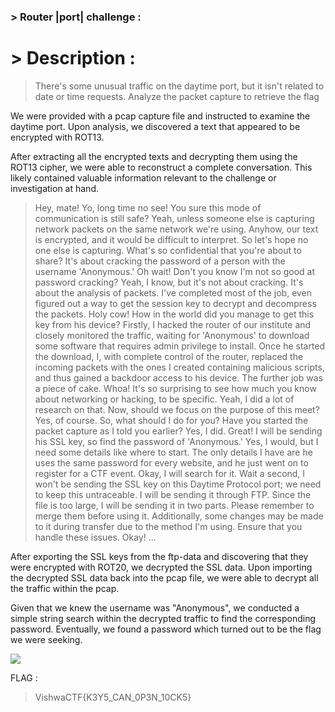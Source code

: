 ### > Router |port| challenge :

# > Description :

> There's some unusual traffic on the daytime port, but it isn't related to date or time requests. Analyze the packet capture to retrieve the flag


We were provided with a pcap capture file and instructed to examine the daytime port. Upon analysis, we discovered a text that appeared to be encrypted with ROT13.

After extracting all the encrypted texts and decrypting them using the ROT13 cipher, we were able to reconstruct a complete conversation. This likely contained valuable information relevant to the challenge or investigation at hand.

>Hey, mate!
>Yo, long time no see!
>You sure this mode of communication is still safe?
>Yeah, unless someone else is capturing network packets on the same network we're using. Anyhow, our text is encrypted, and it would be difficult to interpret.
>So let's hope no one else is capturing.
>What's so confidential that you're about to share?
>It's about cracking the password of a person with the username 'Anonymous.'
>Oh wait! Don't you know I'm not so good at password cracking?
>Yeah, I know, but it's not about cracking. It's about the analysis of packets. I've completed most of the job, even figured out a way to get the session key to decrypt and decompress the packets.
>Holy cow! How in the world did you manage to get this key from his device?
>Firstly, I hacked the router of our institute and closely monitored the traffic, waiting for 'Anonymous' to download some software that requires admin privilege to install. Once he started the download, I, with complete control of the router, replaced the incoming packets with the ones I created containing malicious scripts, and thus gained a backdoor access to his device. The further job was a piece of cake.
>Whoa! It's so surprising to see how much you know about networking or hacking, to be specific.
>Yeah, I did a lot of research on that. Now, should we focus on the purpose of this meet?
>Yes, of course. So, what should I do for you?
>Have you started the packet capture as I told you earlier?
>Yes, I did.
>Great! I will be sending his SSL key, so find the password of 'Anonymous.'
>Yes, I would, but I need some details like where to start.
>The only details I have are he uses the same password for every website, and he just went on to register for a CTF event.
>Okay, I will search for it.
>Wait a second, I won't be sending the SSL key on this Daytime Protocol port; we need to keep this untraceable.
>I will be sending it through FTP. Since the file is too large, I will be sending it in two parts. Please remember to merge them before using it. Additionally, some changes may be made to it during transfer due to the method I'm using. Ensure that you handle these issues.
>Okay! ...

After exporting the SSL keys from the ftp-data and discovering that they were encrypted with ROT20, we decrypted the SSL data. Upon importing the decrypted SSL data back into the pcap file, we were able to decrypt all the traffic within the pcap.

Given that we knew the username was "Anonymous", we conducted a simple string search within the decrypted traffic to find the corresponding password. Eventually, we found a password which turned out to be the flag we were seeking.

![](https://cdn.discordapp.xyz/attachments/1067452256686981161/1213931661331402812/Screen_Shot_2024-03-03_at_8.30.41_PM.png)

FLAG : 
> VishwaCTF{K3Y5_CAN_0P3N_10CK5}
